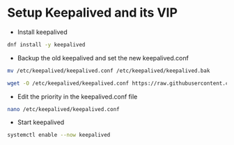 # Setup Keepalived and its VIP
* Install keepalived
```bash
dnf install -y keepalived
```

* Backup the old keepalived and set the new keepalived.conf 
```bash
mv /etc/keepalived/keepalived.conf /etc/keepalived/keepalived.bak
```
```bash
wget -O /etc/keepalived/keepalived.conf https://raw.githubusercontent.com/WitherMonarch/zabbix/refs/heads/main/infra/keepalived.conf
```

* Edit the priority in the keepalived.conf file
```bash
nano /etc/keepalived/keepalived.conf
```

* Start keepalived
```bash
systemctl enable --now keepalived
```
